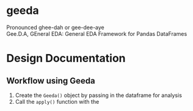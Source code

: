 # geeda
Pronounced ghee-dah or gee-dee-aye \
Gee.D.A, GEneral EDA: General EDA Framework for Pandas DataFrames


# Design Documentation

## Workflow using Geeda
1. Create the `Geeda()` object by passing in the dataframe for analysis
2. Call the `apply()` function with the 
